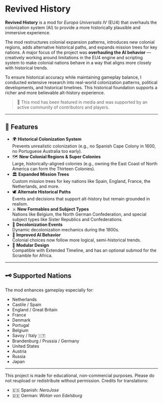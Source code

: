 # Revived History

**Revived History** is a mod for *Europa Universalis IV* (EU4) that overhauls the colonization system (AI) to provide a more historically plausible and immersive experience. 

The mod restructures colonial expansion patterns, introduces new colonial regions, adds alternative historical paths, and expands mission trees for key nations. A major focus of the project was **overhauling the AI behavior** — creatively working around limitations in the EU4 engine and scripting system to make colonial nations behave in a way that aligns more closely with historical trends.

To ensure historical accuracy while maintaining gameplay balance, I conducted extensive research into real-world colonization patterns, political developments, and historical timelines. This historical foundation supports a richer and more believable alt-history experience.

> 📰 This mod has been featured in media and was supported by an active community of contributors and players.

---

## 🎯 Features

- 🌍 **Historical Colonization System**  
  Prevents unrealistic colonization (e.g., no Spanish Cape Colony in 1600, no Portuguese Australia too early).
- 🗺️ **New Colonial Regions & Super Colonies**  
  Large, historically-aligned colonies (e.g., owning the East Coast of North America can form the Thirteen Colonies).
- 🏛️ **Expanded Mission Trees**  
  Custom mission trees for key nations like Spain, England, France, the Netherlands, and more.
- 🕊️ **Alternate Historical Paths**  
  Events and decisions that support alt-history but remain grounded in realism.
- ⚔️ **New Formables and Subject Types**  
  Nations like Belgium, the North German Confederation, and special subject types like Sister Republics and Confederations.
- 📆 **Decolonization Events**  
  Dynamic decolonization mechanics during the 1800s.
- 🧭 **Improved AI Behavior**  
  Colonial choices now follow more logical, semi-historical trends.
- 🧩 **Modular Design**  
  Compatible with Extended Timeline, and has an optional submod for the Scramble for Africa.

---

## 🗝️ Supported Nations

The mod enhances gameplay especially for:

- Netherlands
- Castile / Spain
- England / Great Britain
- France
- Denmark
- Portugal
- Belgium
- Savoy / Italy 🇮🇹
- Brandenburg / Prussia / Germany
- United States
- Austria
- Russia
- Japan

---
This project is made for educational, non-commercial purposes. Please do not reupload or redistribute without permission. Credits for translations:
- 🇪🇸 Spanish: *NeroJose*
- 🇩🇪 German: *Wotan von Edelsburg*
